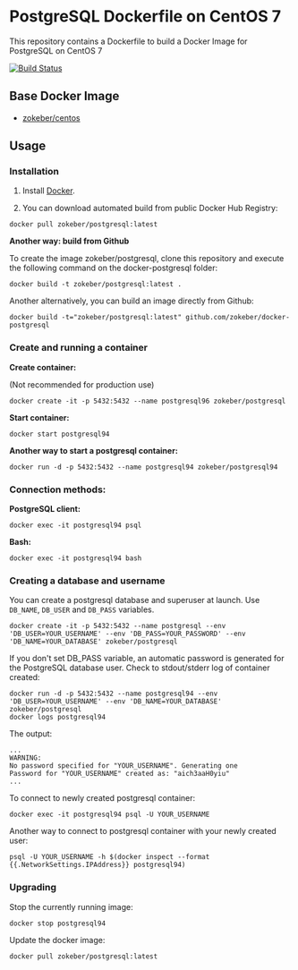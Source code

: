 # PostgreSQL Dockerfile on CentOS 7

This repository contains a Dockerfile to build a Docker Image for PostgreSQL on CentOS 7

[![Build Status](https://travis-ci.org/zokeber/docker-postgresql.svg?branch=master)](https://travis-ci.org/zokeber/docker-postgresql)

## Base Docker Image

* [zokeber/centos](https://registry.hub.docker.com/u/zokeber/centos/)

## Usage

### Installation

1. Install [Docker](https://www.docker.com/).

2. You can download automated build from public Docker Hub Registry:

``` docker pull zokeber/postgresql:latest ```


**Another way: build from Github**

To create the image zokeber/postgresql, clone this repository and execute the following command on the docker-postgresql folder:

`docker build -t zokeber/postgresql:latest .`

Another alternatively, you can build an image directly from Github:

`docker build -t="zokeber/postgresql:latest" github.com/zokeber/docker-postgresql`


### Create and running a container

**Create container:**

(Not recommended for production use)

``` docker create -it -p 5432:5432 --name postgresql96 zokeber/postgresql ```

**Start container:**

``` docker start postgresql94 ```


**Another way to start a postgresql container:**

``` docker run -d -p 5432:5432 --name postgresql94 zokeber/postgresql94 ```

### Connection methods:

**PostgreSQL client:**

`docker exec -it postgresql94 psql`

**Bash:**

`docker exec -it postgresql94 bash`


### Creating a database and username

You can create a postgresql database and superuser at launch. Use `DB_NAME`, `DB_USER` and `DB_PASS` variables.

```
docker create -it -p 5432:5432 --name postgresql --env 'DB_USER=YOUR_USERNAME' --env 'DB_PASS=YOUR_PASSWORD' --env 'DB_NAME=YOUR_DATABASE' zokeber/postgresql

```
 
If you don't set DB_PASS variable, an automatic password is generated for the PostgreSQL database user. Check to stdout/stderr log of container created:

```
docker run -d -p 5432:5432 --name postgresql94 --env 'DB_USER=YOUR_USERNAME' --env 'DB_NAME=YOUR_DATABASE' zokeber/postgresql
docker logs postgresql94
```

The output:

```
...
WARNING: 
No password specified for "YOUR_USERNAME". Generating one
Password for "YOUR_USERNAME" created as: "aich3aaH0yiu"
...
```

To connect to newly created postgresql container:

`docker exec -it postgresql94 psql -U YOUR_USERNAME`

Another way to connect to postgresql container with your newly created user:

```
psql -U YOUR_USERNAME -h $(docker inspect --format {{.NetworkSettings.IPAddress}} postgresql94)
```


### Upgrading

Stop the currently running image:

``` docker stop postgresql94 ```


Update the docker image:

``` docker pull zokeber/postgresql:latest ```
